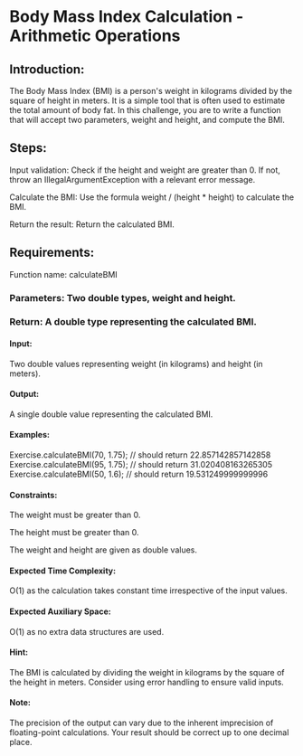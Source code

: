 # Body Mass Index Calculation - Arithmetic Operations
## Introduction:

The Body Mass Index (BMI) is a person's weight in kilograms divided by the square of height in meters. It is a simple tool that is often used to estimate the total amount of body fat. In this challenge, you are to write a function that will accept two parameters, weight and height, and compute the BMI.

## Steps:

Input validation: Check if the height and weight are greater than 0. If not, throw an IllegalArgumentException with a relevant error message.

Calculate the BMI: Use the formula weight / (height * height) to calculate the BMI.

Return the result: Return the calculated BMI.

## Requirements:

Function name: calculateBMI

### Parameters: Two double types, weight and height.

### Return: A double type representing the calculated BMI.

#### Input:

Two double values representing weight (in kilograms) and height (in meters).

#### Output:

A single double value representing the calculated BMI.

#### Examples:

Exercise.calculateBMI(70, 1.75); // should return 22.857142857142858
Exercise.calculateBMI(95, 1.75); // should return 31.020408163265305
Exercise.calculateBMI(50, 1.6);  // should return 19.531249999999996
#### Constraints:

The weight must be greater than 0.

The height must be greater than 0.

The weight and height are given as double values.

#### Expected Time Complexity:

O(1) as the calculation takes constant time irrespective of the input values.

#### Expected Auxiliary Space:

O(1) as no extra data structures are used.

#### Hint:

The BMI is calculated by dividing the weight in kilograms by the square of the height in meters. Consider using error handling to ensure valid inputs.

#### Note:

The precision of the output can vary due to the inherent imprecision of floating-point calculations. Your result should be correct up to one decimal place.